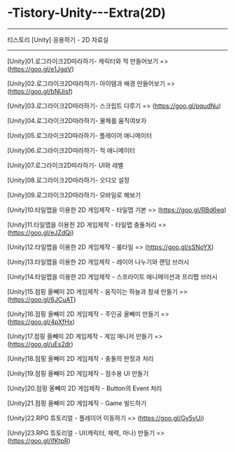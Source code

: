 # -Tistory-Unity---Extra(2D)

-----------------------------------

티스토리 [Unity] 응용하기 - 2D 자료실

-----------------------------------

[Unity]01.로그라이크2D따라하기- 캐릭터와 적 만들어보기 => (https://goo.gl/e1JgqV)

[Unity]02.로그라이크2D따라하기- 아이템과 배경 만들어보기 => (https://goo.gl/bNUisf)

[Unity]03.로그라이크2D따라하기- 스크립트 다루기 => (https://goo.gl/pqudNu)

[Unity]04.로그라이크2D따라하기- 물체를 움직여보자

[Unity]05.로그라이크2D따라하기- 플레이어 애니메이터

[Unity]06.로그라이크2D따라하기- 적 애니메이터

[Unity]07.로그라이크2D따라하기- UI와 레벨

[Unity]08.로그라이크2D따라하기- 오디오 설정

[Unity]09.로그라이크2D따라하기- 모바일로 해보기

[Unity]10.타일맵을 이용한 2D 게임제작 - 타일맵 기본 => (https://goo.gl/RBd6eq)

[Unity]11.타일맵을 이용한 2D 게임제작 - 타일맵 충돌처리 => (https://goo.gl/eJZdQi)

[Unity]12.타일맵을 이용한 2D 게임제작 - 룰타일 => (https://goo.gl/sSNoYX)

[Unity]13.타일맵을 이용한 2D 게임제작 - 레이어 나누기와 랜덤 브러시

[Unity]14.타일맵을 이용한 2D 게임제작 - 스프라이트 애니메이션과 프리팹 브러시

[Unity]15.점핑 올빼미 2D 게임제작 - 움직이는 하늘과 참새 만들기 => (https://goo.gl/6JCuAT)

[Unity]16.점핑 올빼미 2D 게임제작 - 주인공 올빼미 만들기 => (https://goo.gl/4pXfHx)

[Unity]17.점핑 올빼미 2D 게임제작 - 게임 매니저 만들기 => (https://goo.gl/uEs2dr)

[Unity]18.점핑 올빼미 2D 게임제작 - 충돌의 판정과 처리

[Unity]19.점핑 올빼미 2D 게임제작 - 점수용 UI 만들기

[Unity]20.점핑 올빼미 2D 게임제작 - Button의 Event 처리

[Unity]21.점핑 올빼미 2D 게임제작 - Game 빌드하기

[Unity]22.RPG 튜토리얼 - 플레이어 이동하기 => (https://goo.gl/Gv5vUi)

[Unity]23.RPG 튜토리얼 - UI(캐릭터, 체력, 마나) 만들기 => (https://goo.gl/ifKtpR)
